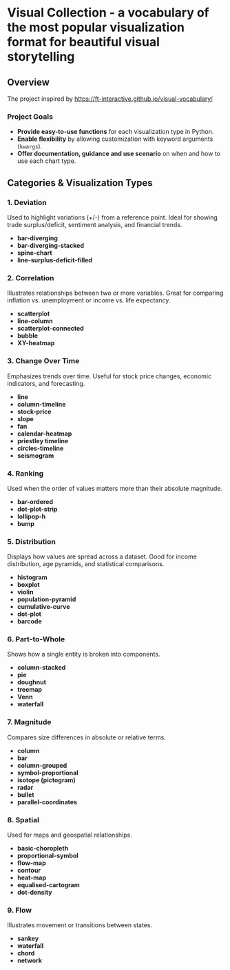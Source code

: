 # Visual Collection - a vocabulary of the most popular visualization format for beautiful visual storytelling

## Overview

The project inspired by https://ft-interactive.github.io/visual-vocabulary/

### Project Goals
- **Provide easy-to-use functions** for each visualization type in Python.
- **Enable flexibility** by allowing customization with keyword arguments (`kwargs`).
- **Offer documentation, guidance and use scenario** on when and how to use each chart type.

## Categories & Visualization Types
### 1. **Deviation**
Used to highlight variations (+/-) from a reference point. Ideal for showing trade surplus/deficit, sentiment analysis, and financial trends.
- **bar-diverging**
- **bar-diverging-stacked**
- **spine-chart**
- **line-surplus-deficit-filled**

### 2. **Correlation**
Illustrates relationships between two or more variables. Great for comparing inflation vs. unemployment or income vs. life expectancy.
- **scatterplot**
- **line-column**
- **scatterplot-connected**
- **bubble**
- **XY-heatmap**

### 3. **Change Over Time**
Emphasizes trends over time. Useful for stock price changes, economic indicators, and forecasting.
- **line**
- **column-timeline**
- **stock-price**
- **slope**
- **fan**
- **calendar-heatmap**
- **priestley timeline**
- **circles-timeline**
- **seismogram**

### 4. **Ranking**
Used when the order of values matters more than their absolute magnitude.
- **bar-ordered**
- **dot-plot-strip**
- **lollipop-h**
- **bump**

### 5. **Distribution**
Displays how values are spread across a dataset. Good for income distribution, age pyramids, and statistical comparisons.
- **histogram**
- **boxplot**
- **violin**
- **population-pyramid**
- **cumulative-curve**
- **dot-plot**
- **barcode**

### 6. **Part-to-Whole**
Shows how a single entity is broken into components.
- **column-stacked**
- **pie**
- **doughnut**
- **treemap**
- **Venn**
- **waterfall**

### 7. **Magnitude**
Compares size differences in absolute or relative terms.
- **column**
- **bar**
- **column-grouped**
- **symbol-proportional**
- **isotope (pictogram)**
- **radar**
- **bullet**
- **parallel-coordinates**

### 8. **Spatial**
Used for maps and geospatial relationships.
- **basic-choropleth**
- **proportional-symbol**
- **flow-map**
- **contour**
- **heat-map**
- **equalised-cartogram**
- **dot-density**

### 9. **Flow**
Illustrates movement or transitions between states.
- **sankey**
- **waterfall**
- **chord**
- **network**
